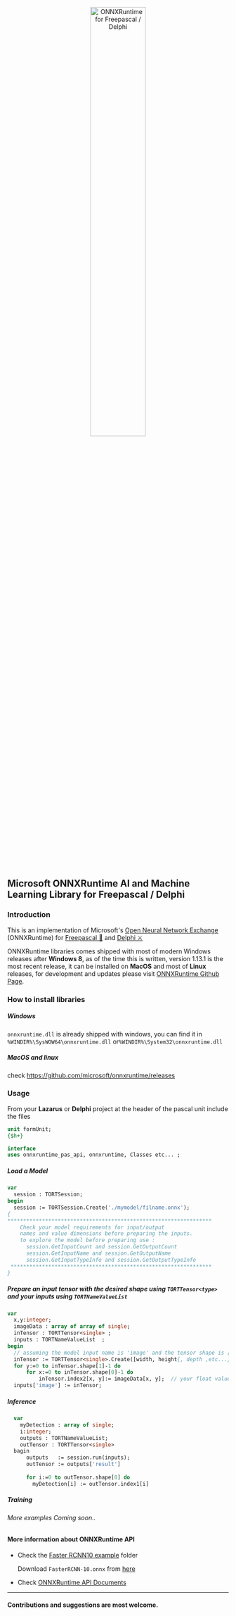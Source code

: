 <p align="center">
  <img style="width :50%"src="https://onnxruntime.ai/images/svg/ONNX-Runtime-logo-white.svg" alt="ONNXRuntime for Freepascal / Delphi"</img>
</p>

## Microsoft ONNXRuntime AI and Machine Learning Library for Freepascal / Delphi

### Introduction
This is an implementation of Microsoft's [Open Neural Network Exchange](https://www.onnxruntime.ai/about.html) (ONNXRuntime) for [Freepascal 🐾](https://www.lazarus-ide.org) and [Delphi ⚔️](https://www.embarcadero.com/products/delphi/starter)

ONNXRuntime libraries comes shipped with most of modern Windows releases after **Windows 8**, as of the time this is written, version 1.13.1 is the most recent release, it can be installed on **MacOS** and most of **Linux** releases, for development and updates please visit [ONNXRuntime Github Page](https://github.com/microsoft/onnxruntime/).

### How to install libraries
##### Windows
  
  `onnxruntime.dll` is already shipped with windows, you can find it in `%WINDIR%\SysWOW64\onnxruntime.dll` or`%WINDIR%\System32\onnxruntime.dll` 

##### MacOS and linux
  
  check https://github.com/microsoft/onnxruntime/releases



### Usage

From your **Lazarus** or **Delphi** project at the header of the pascal unit include the files
  ```pascal
  unit formUnit; 
  {$h+}
  
  interface
  uses onnxruntime_pas_api, onnxruntime, Classes etc... ;
  ```
##### Load a Model
  ```pascal
  var 
    session : TORTSession;
  begin
    session := TORTSession.Create('./mymodel/filname.onnx'); 
  { 
  *****************************************************************
      Check your model requirements for input/output 
      names and value dimensions before preparing the inputs.
      to explore the model before preparing use :
        session.GetInputCount and session.GetOutputCount
        session.GetInputName and session.GetOutputName
        session.GetInputTypeInfo and session.GetOutputTypeInfo
   ****************************************************************
  }
```    

##### Prepare an input tensor with the desired shape using `TORTTensor<type>` and your inputs using `TORTNameValueList`

```pascal
var 
  x,y:integer;
  imageData : array of array of single;
  inTensor : TORTTensor<single> ; 
  inputs : TORTNameValueList  ;
begin
  // assuming the model input name is 'image' and the tensor shape is [width, height]
  inTensor := TORTTensor<single>.Create([width, height{, depth ,etc...}]);
  for y:=0 to inTensor.shape[1]-1 do
      for x:=0 to inTensor.shape[0]-1 do
          inTensor.index2[x, y]:= imageData[x, y];  // your float values
  inputs['image'] := inTensor;        
```

##### Inference

```pascal
  var
    myDetection : array of single;
    i:integer;
    outputs : TORTNameValueList;
    outTensor : TORTTensor<single>
  bagin 
      outputs   := session.run(inputs);
      outTensor := outputs['result']
     
      for i:=0 to outTensor.shape[0] do
        myDetection[i] := outTensor.index1[i]
```

##### Training

###### More examples Coming soon..
   

#### More information about ONNXRuntime API

* Check the [Faster RCNN10 example](/examples) folder

  Download `FasterRCNN-10.onnx` from [here](https://github.com/onnx/models/tree/main/vision/object_detection_segmentation/faster-rcnn/model)
* Check [ONNXRuntime API Documents](https://onnxruntime.ai/docs/api/)
  
---  
#### Contributions and suggestions are most welcome.
